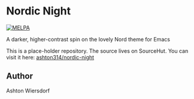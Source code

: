# Nordic Night

[![MELPA](https://melpa.org/packages/nordic-night-theme-badge.svg)](https://melpa.org/#/nordic-night-theme)

A darker, higher-contrast spin on the lovely Nord theme for Emacs

This is a place-holder repository. The source lives on SourceHut. You can visit it here: [ashton314/nordic-night](https://sr.ht/~ashton314/nordic-night/)

## Author

Ashton Wiersdorf
